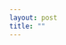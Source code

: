 ```yaml
---
layout: post
title: ""
---
```


##


![[](https://gnu.org/software/emacs)](https://img.shields.io/badge/Build%20With-Emacs-f596aa.svg) ![[](https://gitee.com/ReimuXMX/mx.E)](https://img.shields.io/badge/Build%20With-mx.E-f596aa.svg)
